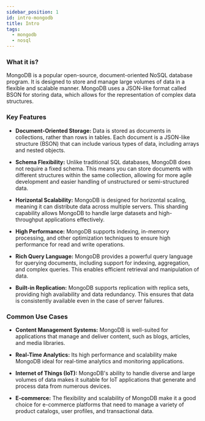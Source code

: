 ```yaml
---
sidebar_position: 1
id: intro-mongodb
title: Intro
tags:
  - mongodb
  - nosql
---
```


### What it is?

MongoDB is a popular open-source, document-oriented NoSQL database program. It is designed to store and manage large volumes of data in a flexible and scalable manner. MongoDB uses a JSON-like format called BSON for storing data, which allows for the representation of complex data structures.

### Key Features

- **Document-Oriented Storage:** Data is stored as documents in collections, rather than rows in tables. Each document is a JSON-like structure (BSON) that can include various types of data, including arrays and nested objects.

- **Schema Flexibility:** Unlike traditional SQL databases, MongoDB does not require a fixed schema. This means you can store documents with different structures within the same collection, allowing for more agile development and easier handling of unstructured or semi-structured data.

- **Horizontal Scalability:** MongoDB is designed for horizontal scaling, meaning it can distribute data across multiple servers. This sharding capability allows MongoDB to handle large datasets and high-throughput applications effectively.

- **High Performance:** MongoDB supports indexing, in-memory processing, and other optimization techniques to ensure high performance for read and write operations.

- **Rich Query Language:** MongoDB provides a powerful query language for querying documents, including support for indexing, aggregation, and complex queries. This enables efficient retrieval and manipulation of data.

- **Built-in Replication:** MongoDB supports replication with replica sets, providing high availability and data redundancy. This ensures that data is consistently available even in the case of server failures.

### Common Use Cases

- **Content Management Systems:** MongoDB is well-suited for applications that manage and deliver content, such as blogs, articles, and media libraries.

- **Real-Time Analytics:** Its high performance and scalability make MongoDB ideal for real-time analytics and monitoring applications.

- **Internet of Things (IoT):** MongoDB's ability to handle diverse and large volumes of data makes it suitable for IoT applications that generate and process data from numerous devices.

- **E-commerce:** The flexibility and scalability of MongoDB make it a good choice for e-commerce platforms that need to manage a variety of product catalogs, user profiles, and transactional data.